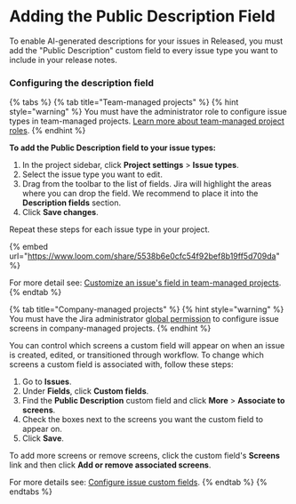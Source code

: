 # Adding the Public Description Field

To enable AI-generated descriptions for your issues in Released, you must add the "Public Description" custom field to every issue type you want to include in your release notes.

### Configuring the description field&#x20;

{% tabs %}
{% tab title="Team-managed projects" %}
{% hint style="warning" %}
You must have the administrator role to configure issue types in team-managed projects. [Learn more about team-managed project roles](https://confluence.atlassian.com/jirasoftwarecloud/manage-how-people-access-your-next-gen-project-982321983.html).
{% endhint %}

**To add the Public Description field to your issue types:**

1. In the project sidebar, click **Project settings** > **Issue types**.
2. Select the issue type you want to edit.
3. Drag from the toolbar to the list of fields. Jira will highlight the areas where you can drop the field. We recommend to place it into the **Description fields** section.
4. Click **Save changes**.

Repeat these steps for each issue type in your project.&#x20;

{% embed url="https://www.loom.com/share/5538b6e0cfc54f92bef8b19ff5d709da" %}





For more detail see: [Customize an issue's field in team-managed projects](https://support.atlassian.com/jira-software-cloud/docs/customize-an-issues-fields-in-team-managed-projects/).&#x20;
{% endtab %}

{% tab title="Company-managed projects" %}
{% hint style="warning" %}
You must have the Jira administrator [global permission](https://confluence.atlassian.com/adminjiracloud/managing-global-permissions-776636359.html) to configure issue screens in company-managed projects.
{% endhint %}

You can control which screens a custom field will appear on when an issue is created, edited, or transitioned through workflow. To change which screens a custom field is associated with, follow these steps:

1. Go to **Issues**.
2. Under **Fields**, click **Custom fields**.
3. Find the **Public Description** custom field and click **More** > **Associate to screens**.
4. Check the boxes next to the screens you want the custom field to appear on.
5. Click **Save**.

To add more screens or remove screens, click the custom field's **Screens** link and then click **Add or remove associated screens**.

For more details see: [Configure issue custom fields](https://support.atlassian.com/jira-cloud-administration/docs/configure-issue-custom-fields/).
{% endtab %}
{% endtabs %}

